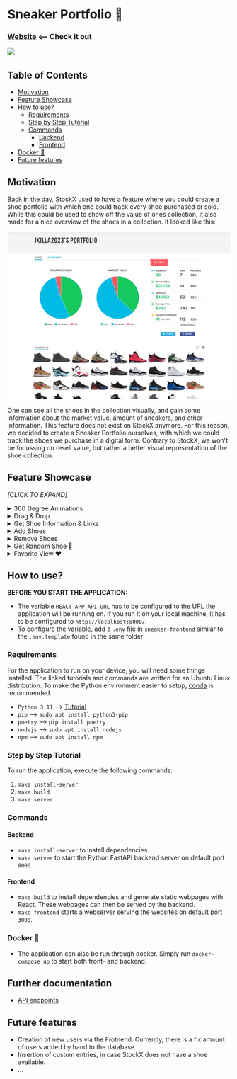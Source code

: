 # Sneaker Portfolio  👟 



### [Website](https://nsli.me) <-- Check it out

<img src = readme-media/gifs/portfolio.gif > </img>




## Table of Contents


- [Motivation](#motivation)
- [Feature Showcase](#feature-showcase)
- [How to use?](#how-to-use)
  - [Requirements](#requirements)
  - [Step by Step Tutorial](#step-by-step-tutorial)
  - [Commands](#commands)
    - [Backend](#backend)
    - [Frontend](#frontend)
- [Docker 🐳](#docker-)
- [Future features](#future-features)


## Motivation

Back in the day, [StockX](https://stockx.com/) used to have a feature where you could create a shoe portfolio with which one could track every shoe purchased or sold. While this could be used to show off the value of ones collection, it also made for a nice overview of the shoes in a collection. It looked like this:
<p align="center">
  <img style="width:600px" src="readme-media/imgs/stockx.jpg" />
</p>

One can see all the shoes in the collection visually, and gain some information about the market value, amount of sneakers, and other information. This feature does not exist on StockX anymore. For this reason, we decided to create a Sneaker Portfolio ourselves, with which we could track the shoes we purchase in a digital form. Contrary to StockX, we won't be focussing on resell value, but rather a better visual representation of the shoe collection.

## Feature Showcase




*[CLICK TO EXPAND]*
<details>
    <summary> 360 Degree Animations</summary>
    <br> 
    <img src = readme-media/gifs/360.gif > </img>
</details>

<details>
    <summary>Drag & Drop </summary>
    <br> 
    <img src = readme-media/gifs/draganddrop.gif > </img>
</details>

<details>
    <summary>Get Shoe Information & Links</summary>
    <br> 
    <img src = readme-media/gifs/information.gif > </img>
</details>

<details>
    <summary>Add Shoes</summary>
    <br> 
    <img src = readme-media/gifs/add.gif > </img>
</details>


<details>
    <summary>Remove Shoes</summary>
    <br> 
    <img src = readme-media/gifs/remove.gif > </img>
</details>

<details>
    <summary>Get Random Shoe 🎲</summary>
    <br> 
    <img src = readme-media/gifs/random.gif > </img>
</details>

<details>
    <summary>Favorite View ❤️</summary>
    <br> 
    <img src = readme-media/gifs/favorite.gif > </img>
</details>






## How to use?

**BEFORE YOU START THE APPLICATION:**


- The variable `REACT_APP_API_URL` has to be configured to the URL the application will be running on. If you run it on your local machine, it has to be configured to `http://localhost:8000/`.
- To configure the variable, add a `.env` file in `sneaker-frontend` similar to the `.env.template` found in the same folder 


### Requirements
For the application to run on your device, you will need some things installed. The linked tutorials and commands are written for an Ubuntu Linux distribution. To make the Python environment easier to setup, [conda](https://docs.conda.io/en/latest/) is recommended.

- `Python 3.11` --> [Tutorial](https://iohk.zendesk.com/hc/en-us/articles/16724475448473-Install-Python-3-11-on-ubuntu)
- `pip` --> `sudo apt install python3-pip`
- `poetry` --> `pip install poetry`
- `nodejs` --> `sudo apt install nodejs`
- `npm` -->  `sudo apt install npm`


### Step by Step Tutorial


To run the application, execute the following commands:
1. `make install-server` 
1. `make build`
1. `make server`

### Commands
#### Backend

- `make install-server` to install dependencies.
- `make server` to start the Python FastAPI backend server on default port `8000`.


#### Frontend

- `make build` to install dependencies and generate static webpages with React. These webpages can then be served by the backend. 
- `make frontend` starts a webserver serving the websites on default port `3000`.


### Docker 🐳

- The application can also be run through docker. Simply run `docker-compose up` to start both front- and backend.


## Further documentation

- [API endpoints](api-endpoints.md)
## Future features

- Creation of new users via the Frotnend. Currently, there is a fix amount of users added by hand to the database.
- Insertion of custom entries, in case StockX does not have a shoe available.
- ...